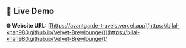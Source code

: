 ## 🚀 Live Demo

**🌐 Website URL:** <a href="https://bilal-khan980.github.io/Velvet-Brewlounge/" rel="noopener noreferrer">[[https://avantgarde-travels.vercel.app](https://bilal-khan980.github.io/Velvet-Brewlounge/)](https://bilal-khan980.github.io/Velvet-Brewlounge/)/</a>
